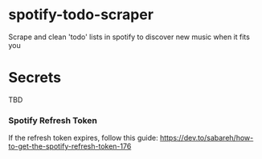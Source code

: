 # spotify-todo-scraper
Scrape and clean 'todo' lists in spotify to discover new music when it fits you


# Secrets

TBD


### Spotify Refresh Token

If the refresh token expires, follow this guide: https://dev.to/sabareh/how-to-get-the-spotify-refresh-token-176
